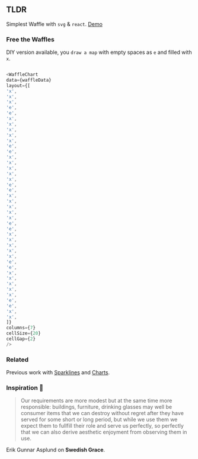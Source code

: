 ## TLDR

Simplest Waffle with `svg` & `react`. [Demo](https://github.com/polmoneys/Waffle)

### Free the Waffles

DIY version available, you `draw a map` with empty spaces as `e` and filled with `x`. 

```ts

<WaffleChart
data={waffleData}
layout={[
'x',
'x',
'x',
'e',
'e',
'x',
'x',
'x',
'x',
'x',
'e',
'e',
'x',
'x',
'x',
'x',
'x',
'e',
'e',
'x',
'x',
'x',
'x',
'x',
'e',
'e',
'x',
'x',
'x',
'x',
'x',
'e',
'e',
'x',
'x',
'x',
'x',
'x',
'e',
'e',
'x',
'x',
]}
columns={7}
cellSize={20}
cellGap={2}
/> 

```


### Related

Previous work with [Sparklines](https://github.com/polmoneys/Sparkline) and [Charts](https://github.com/polmoneys/charts).


### Inspiration 💐

> Our requirements are more modest but at the same time more responsible: 
> buildings, furniture, drinking glasses may well be consumer items that 
> we can destroy without regret after they have served for some short or 
> long period, but while we use them we expect them to fullfill their role and serve us perfectly, so perfectly that we can also derive aesthetic 
> enjoyment from observing them in use. 

Erik Gunnar Asplund on **Swedish Grace**.


